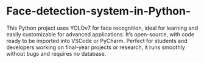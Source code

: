 # Face-detection-system-in-Python-
This Python project uses YOLOv7 for face recognition, ideal for learning and easily customizable for advanced applications. It’s open-source, with code ready to be imported into VSCode or PyCharm. Perfect for students and developers working on final-year projects or research, it runs smoothly without bugs and requires no database.
